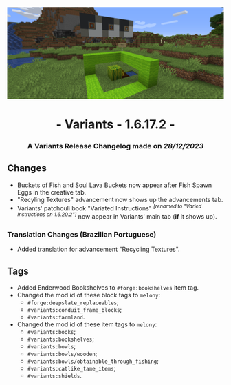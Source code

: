 <div style="text-align: center;"> <img src=ChangelogPhoto.png width="1500"> </div>

# <div style="text-align: center;">- Variants - 1.6.17.2 -</div>
### <div style="text-align: center;">A Variants Release Changelog made on *28/12/2023*</div>

## Changes
- Buckets of Fish and Soul Lava Buckets now appear after Fish Spawn Eggs in the creative tab.
- "Recyling Textures" advancement now shows up the advancements tab.
- Variants' patchouli book "Variated Instructions" <sup>*[renamed to "Varied Instructions on 1.6.20.2"]*</sup> now appear in Variants' main tab (**if** it shows up).

### Translation Changes (Brazilian Portuguese)
- Added translation for advancement "Recycling Textures".

## Tags
- Added Enderwood Bookshelves to `#forge:bookshelves` item tag.
- Changed the mod id of these block tags to `melony`:
    - `#forge:deepslate_replaceables`;
    - `#variants:conduit_frame_blocks`;
    - `#variants:farmland`.
- Changed the mod id of these item tags to `melony`:
    - `#variants:books`;
    - `#variants:bookshelves`;
    - `#variants:bowls`;
    - `#variants:bowls/wooden`;
    - `#variants:bowls/obtainable_through_fishing`;
    - `#variants:catlike_tame_items`;
    - `#variants:shields`.